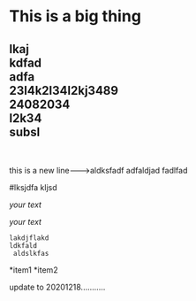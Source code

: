 This is a big thing
====


lkaj<BR>kdfad<BR>
adfa<BR>
23l4k2l34l2kj3489<BR>
24082034<BR>
l2k34<BR>
subsl
---

<BR>


this is a new line--->aldksfadf
        adfaldjad
        fadlfad


#lksjdfa kljsd

*your text*

_your text_

```
lakdjflakd
ldkfald
 aldslkfas

```

*item1
*item2

update to 20201218...........
